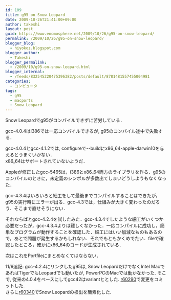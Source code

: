 ```yaml
---
id: 109
title: g95 on Snow Leopard
date: 2009-10-26T21:41:00+09:00
author: takeshi
layout: post
guid: https://www.enomosphere.net/2009/10/26/g95-on-snow-leopard/
permalink: /2009/10/26/g95-on-snow-leopard/
blogger_blog:
  - hiyokoz.blogspot.com
blogger_author:
  - Takeshi
blogger_permalink:
  - /2009/10/g95-on-snow-leopard.html
blogger_internal:
  - /feeds/832545220475396382/posts/default/8781481557455004981
categories:
  - コンピュータ
tags:
  - g95
  - macports
  - Snow Leopard
---
```

Snow Leopardでg95がコンパイルできずに苦労している．

gcc-4.0.4はi386では一応コンパイルできるが, g95のコンパイル途中で失敗する．

gcc-4.0.4とgcc-4.1.2では, configureで--buildにx86_64-apple-darwin10を与えるとうまくいかない．<br />x86_64はサポートされていないようだ．

Appleが修正したgcc-5465は，i386とx86_64両方のライブラリを作る．g95のコンパイルのときに，未定義のシンボルが多数出てしまいどうしようもなくなった．

gcc-4.3.4はいろいろと細工をして最後までコンパイルすることはできたが，g95の実行時にエラーが出る．gcc-4.3では，仕組みが大きく変わったのだろう．そこまで直せそうにない．

それならばとgcc-4.2.4を試したみた．gcc-4.3.4でしたような細工がいくつか必要だったが，gcc-4.3.4よりは難しくなかった．一応コンパイルに成功し，簡単なプログラムが動作することを確認した．細工にはいい加減なものもあるので，あとで問題が発生するかもしれない．それでもともかくめでたい．fileで確認したところ，確かにx86_64のコードが生成されている．

次はこれをPortfileにまとめなくてはならない．

11/9追記: gcc-4.2.4にリンクしたg95は, Snow LeopardだけでなくIntel MacであればTigerでもLeopardでも動いたが, PowerPCのMacでは動かなかった. そこで, 従来の4.0.4をベースにしてgcc42はvariantととした. <a href="http://trac.macports.org/changeset/60290">r60290</a>で変更をコミットした.<br />さらに<a href="http://trac.macports.org/changeset/60340">r60340</a>でSnow Leopardの検出を簡素化した.